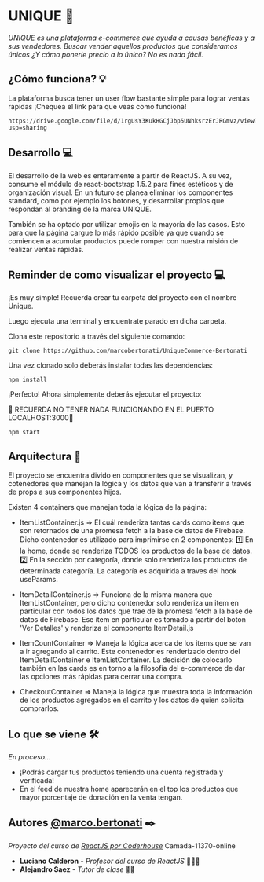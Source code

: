 # UNIQUE 🛒

_UNIQUE es una plataforma e-commerce que ayuda a causas benéficas y a sus vendedores. Buscar vender aquellos productos que consideramos únicos ¿Y cómo ponerle precio a lo único? No es nada fácil._

## ¿Cómo funciona? 💡

La plataforma busca tener un user flow bastante simple para lograr ventas rápidas ¡Chequea el link para que veas como funciona!
```
https://drive.google.com/file/d/1rgUsY3KukHGCjJbp5UNhksrzErJRGmvz/view?usp=sharing
```

## Desarrollo 💻

El desarrollo de la web es enteramente a partir de ReactJS. A su vez, consume el módulo de react-bootstrap 1.5.2 para fines estéticos y de organización visual. En un futuro se planea eliminar los componentes standard, como por ejemplo los botones, y desarrollar propios que respondan al branding de la marca UNIQUE.

También se ha optado por utilizar emojis en la mayoría de las casos. Esto para que la página cargue lo más rápido posible ya que cuando se comiencen a acumular productos puede romper con nuestra misión de realizar ventas rápidas.

## Reminder de como visualizar el proyecto 💻

¡Es muy simple! Recuerda crear tu carpeta del proyecto con el nombre Unique. 

Luego ejecuta una terminal y encuentrate parado en dicha carpeta. 

Clona este repositorio a través del siguiente comando:

```
git clone https://github.com/marcobertonati/UniqueCommerce-Bertonati
```

Una vez clonado solo deberás instalar todas las dependencias:

```
npm install
```

¡Perfecto! Ahora simplemente deberás ejecutar el proyecto:

🚨 RECUERDA NO TENER NADA FUNCIONANDO EN EL PUERTO LOCALHOST:3000🚨

```
npm start
```

## Arquitectura 🦴

El proyecto se encuentra divido en componentes que se visualizan, y cotenedores que manejan la lógica y los datos que van a transferir a través de props a sus componentes hijos.

Existen 4 containers que manejan toda la lógica de la página:

* ItemListContainer.js => El cuál renderiza tantas cards como items que son retornados de una promesa fetch a la base de datos de Firebase. Dicho contenedor es utilizado para imprimirse en 2 componentes:
    1️⃣ En la home, donde se renderiza TODOS los productos de la base de datos.
    2️⃣ En la sección por categoría, donde solo renderiza los productos de determinada categoría. La categoría es adquirida a traves del hook useParams.

* ItemDetailContainer.js => Funciona de la misma manera que ItemListContainer, pero dicho contenedor solo renderiza un item en particular con todos los datos que trae de la promesa fetch a la base de datos de Firebase. Ese item en particular es tomado a partir del boton 'Ver Detalles' y renderiza el componente ItemDetail.js

* ItemCountContainer => Maneja la lógica acerca de los items que se van a ir agregando al carrito. Este contenedor es renderizado dentro del ItemDetailContainer e ItemListContainer. La decisión de colocarlo también en las cards es en torno a la filosofía del e-commerce de dar las opciones más rápidas para cerrar una compra.

* CheckoutContainer => Maneja la lógica que muestra toda la información de los productos agregados en el carrito y los datos de quien solicita comprarlos.

## Lo que se viene 🛠️
_En proceso..._ 
* ¡Podrás cargar tus productos teniendo una cuenta registrada y verificada!
* En el feed de nuestra home aparecerán en el top los productos que mayor porcentaje de donación en la venta tengan.

## Autores [@marco.bertonati](https://www.linkedin.com/in/marcobertonati/) ✒️
_Proyecto del curso de [ReactJS por Coderhouse](https://www.coderhouse.com/online/reactjs)_
Camada-11370-online
* **Luciano Calderon** - *Profesor del curso de ReactJS* 👨🏻‍🏫
* **Alejandro Saez** - *Tutor de clase* 👨‍💻
